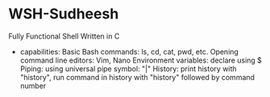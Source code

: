 # WSH-Sudheesh
Fully Functional Shell Written in C
- capabilities:
    Basic Bash commands: ls, cd, cat, pwd, etc.
    Opening command line editors: Vim, Nano
    Environment variables: declare using $
    Piping: using universal pipe symbol: "|"
    History: print history with "history", run command in history with "history" followed by command number
